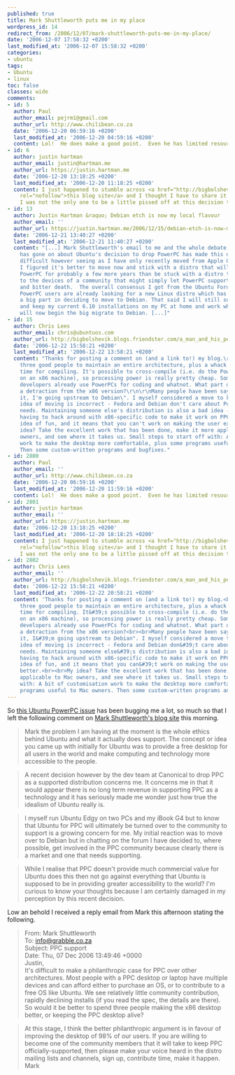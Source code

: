 ```yaml
---
published: true
title: Mark Shuttleworth puts me in my place
wordpress_id: 14
redirect_from: /2006/12/07/mark-shuttleworth-puts-me-in-my-place/
date: '2006-12-07 17:58:32 +0200'
last_modified_at: '2006-12-07 15:58:32 +0200'
categories:
- ubuntu
tags:
- Ubuntu
- linux
toc: false
classes: wide
comments:
- id: 5
  author: Paul
  author_email: pejrm1@gmail.com
  author_url: http://www.chilibean.co.za
  date: '2006-12-20 06:59:16 +0200'
  last_modified_at: '2006-12-20 04:59:16 +0200'
  content: Lol!  He does make a good point.  Even he has limited resources.
- id: 6
  author: justin hartman
  author_email: justin@hartman.me
  author_url: https://justin.hartman.me
  date: '2006-12-20 13:18:25 +0200'
  last_modified_at: '2006-12-20 11:18:25 +0200'
  content: I just happened to stumble across <a href="http://bigbolshevik.blogs.friendster.com/a_man_and_his_penguin/2006/12/powerpc_upgrade.html"
    rel="nofollow">this blog site</a> and I thought I have to share it with you. Seems
    I was not the only one to be a little pissed off at this decision to drop PPC.
- id: 13
  author: Justin Hartman &raquo; Debian etch is now my local flavour
  author_email: ''
  author_url: https://justin.hartman.me/2006/12/15/debian-etch-is-now-my-local-flavour/
  date: '2006-12-21 13:40:27 +0200'
  last_modified_at: '2006-12-21 11:40:27 +0200'
  content: "[...] Mark Shuttleworth's email to me and the whole debate that
    has gone on about Ubuntu's decision to drop PowerPC has made this decision
    difficult however seeing as I have only recently moved from Apple OSX to Ubuntu
    I figured it's better to move now and stick with a distro that will support
    PowerPC for probably a few more years than be stuck with a distro that is left
    to the devices of a community that might simply let PowerPC support die a slow
    and bitter death.  The overall consensus I got from the Ubuntu Forums is that
    PowerPC users are already looking for a new Linux distro which has also played
    a big part in deciding to move to Debian. That said I will still support Ubuntu
    and keep my current 6.10 installations on my PC at home and work while my iBook
    will now begin the big migrate to Debian. [...]"
- id: 15
  author: Chris Lees
  author_email: chris@ubuntuos.com
  author_url: http://bigbolshevik.blogs.friendster.com/a_man_and_his_penguin/
  date: '2006-12-22 15:58:21 +0200'
  last_modified_at: '2006-12-22 13:58:21 +0200'
  content: "Thanks for posting a comment on (and a link to!) my blog.\r\n\r\nIt takes
    three good people to maintain an entire architecture, plus a whack of processor
    time for compiling. It's possible to cross-compile (i.e. do the PowerPC compiling
    on an x86 machine), so processing power is really pretty cheap. Some of the Ubuntu
    developers already use PowerPCs for coding and whatnot. What part of that signals
    a detraction from the x86 version?\r\n\r\nMany people have been saying \"That's
    it, I'm going upstream to Debian\". I myself considered a move to Fedora. The
    idea of moving is incorrect - Fedora and Debian don't care about PowerPC users'
    needs. Maintaining someone else's distribution is also a bad idea - constantly
    having to hack around with x86-specific code to make it work on PPC is not my
    idea of fun, and it means that you can't work on making the user experience better.\r\n\r\nMy
    idea? Take the excellent work that has been done, make it more applicable to Mac
    owners, and see where it takes us. Small steps to start off with: A bit of customisation
    work to make the desktop more comfortable, plus some programs useful to Mac owners.
    Then some custom-written programs and bugfixes."
- id: 2800
  author: Paul
  author_email: ''
  author_url: http://www.chilibean.co.za
  date: '2006-12-20 06:59:16 +0200'
  last_modified_at: '2006-12-20 11:59:16 +0200'
  content: Lol!  He does make a good point.  Even he has limited resources.
- id: 2801
  author: justin hartman
  author_email: ''
  author_url: https://justin.hartman.me
  date: '2006-12-20 13:18:25 +0200'
  last_modified_at: '2006-12-20 18:18:25 +0200'
  content: I just happened to stumble across <a href="http://bigbolshevik.blogs.friendster.com/a_man_and_his_penguin/2006/12/powerpc_upgrade.html"
    rel="nofollow">this blog site</a> and I thought I have to share it with you. Seems
    I was not the only one to be a little pissed off at this decision to drop PPC.
- id: 2802
  author: Chris Lees
  author_email: ''
  author_url: http://bigbolshevik.blogs.friendster.com/a_man_and_his_penguin/
  date: '2006-12-22 15:58:21 +0200'
  last_modified_at: '2006-12-22 20:58:21 +0200'
  content: 'Thanks for posting a comment on (and a link to!) my blog.<br><br>It takes
    three good people to maintain an entire architecture, plus a whack of processor
    time for compiling. It&#39;s possible to cross-compile (i.e. do the PowerPC compiling
    on an x86 machine), so processing power is really pretty cheap. Some of the Ubuntu
    developers already use PowerPCs for coding and whatnot. What part of that signals
    a detraction from the x86 version?<br><br>Many people have been saying "That&#39;s
    it, I&#39;m going upstream to Debian". I myself considered a move to Fedora. The
    idea of moving is incorrect - Fedora and Debian don&#39;t care about PowerPC users&#39;
    needs. Maintaining someone else&#39;s distribution is also a bad idea - constantly
    having to hack around with x86-specific code to make it work on PPC is not my
    idea of fun, and it means that you can&#39;t work on making the user experience
    better.<br><br>My idea? Take the excellent work that has been done, make it more
    applicable to Mac owners, and see where it takes us. Small steps to start off
    with: A bit of customisation work to make the desktop more comfortable, plus some
    programs useful to Mac owners. Then some custom-written programs and bugfixes.'
---
```

So [this Ubuntu PowerPC issue](/linux/ubuntu/power-pc-canned-by-ubuntu.html) has been bugging me a lot, so much so that I left the following comment on <a href="http://www.markshuttleworth.com/archives/69">Mark Shuttleworth's blog site</a> this morning.

> Mark the problem I am having at the moment is the whole ethics behind Ubuntu and what it actually does support. The concept or idea you came up with initially for Ubuntu was to provide a free desktop for all users in the world and make computing and technology more accessible to the people.

> A recent decision however by the dev team at Canonical to drop PPC as a supported distribution concerns me. It concerns me in that it would appear there is no long term revenue in supporting PPC as a technology and it has seriously made me wonder just how true the idealism of Ubuntu really is.

> I myself run Ubuntu Edgy on two PCs and my iBook G4 but to know that Ubuntu for PPC will ultimately be turned over to the community to support is a growing concern for me. My initial reaction was to move over to Debian but in chatting on the forum I have decided to, where possible, get involved in the PPC community because clearly there is a market and one that needs supporting.

> While I realise that PPC doesn't provide much commercial value for Ubuntu does this then not go against everything that Ubuntu is supposed to be in providing greater accessibility to the world? I'm curious to know your thoughts because I am certainly damaged in my perception by this recent decision.

Low an behold I received a reply email from Mark this afternoon stating the following.

> From: Mark Shuttleworth   
To: info@grabble.co.za   
Subject: PPC support   
Date: Thu, 07 Dec 2006 13:49:46 +0000   
Justin,   
It's difficult to make a philanthropic case for PPC over other architectures. 
Most people with a PPC desktop or laptop have multiple devices and can afford either to purchase an OS, or to contribute to a free OS like Ubuntu. We see relatively little community contribution, rapidly declining installs (if you read the spec, the details are there). So would it be better to spend three people making the x86 desktop better, or keeping the PPC desktop alive?   

> At this stage, I think the better philanthropic argument is in favour of improving the desktop of 98% of our users. If you are willing to become one of the community members that it will take to keep PPC officially-supported, then please make your voice heard in the distro mailing lists and channels, sign up, contribute time, make it happen.
Mark

